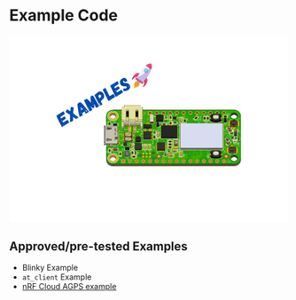 # Example Code

![Examples](img/examples.png)

## Approved/pre-tested Examples

- Blinky Example
- `at_client` Example
- [nRF Cloud AGPS example](nrf9160-agps-sample.md)

